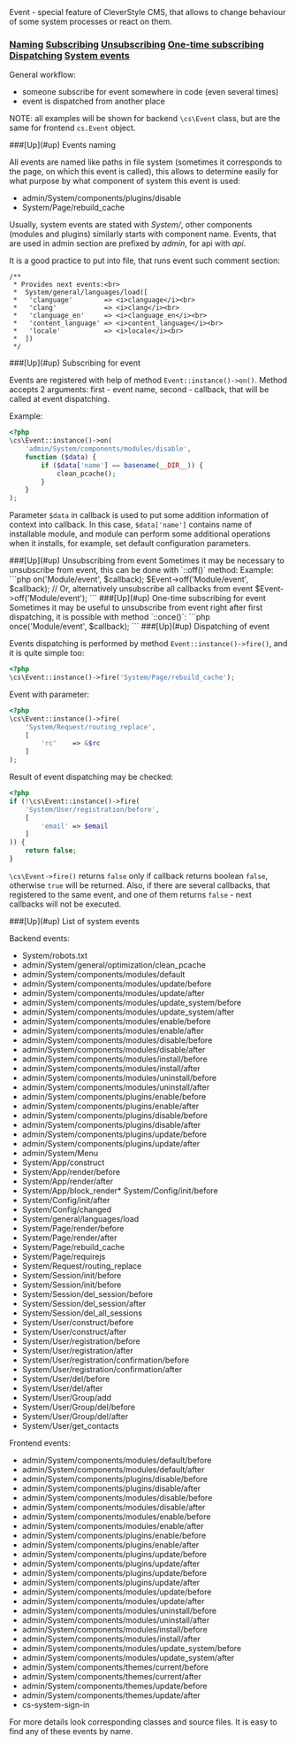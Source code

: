 <a name="up" />
Event - special feature of CleverStyle CMS, that allows to change behaviour of some system processes or react on them.

### [Naming](#naming) [Subscribing](#subscribing) [Unsubscribing](#unsubscribing) [One-time subscribing](#one-time-subscribing) [Dispatching](#dispatching) [System events](#system-events)

General workflow:
* someone subscribe for event somewhere in code (even several times)
* event is dispatched from another place

NOTE: all examples will be shown for backend `\cs\Event` class, but are the same for frontend `cs.Event` object.

<a name="naming" />
###[Up](#up) Events naming

All events are named like paths in file system (sometimes it corresponds to the page, on which this event is called), this allows to determine easily for what purpose by what component of system this event is used:

* admin/System/components/plugins/disable
* System/Page/rebuild_cache

Usually, system events are stated with *System/*, other components (modules and plugins) similarly starts with component name. Events, that are used in admin section are prefixed by *admin*, for api with *api*.

It is a good practice to put into file, that runs event such comment section:
```
/**
 * Provides next events:<br>
 *  System/general/languages/load([
 *   'clanguage'		=> <i>clanguage</i><br>
 *   'clang'			=> <i>clang</i><br>
 *   'clanguage_en'		=> <i>clanguage_en</i><br>
 *   'content_language'	=> <i>content_language</i><br>
 *   'locale'			=> <i>locale</i><br>
 *  ])
 */
```
<a name="subscribing" />
###[Up](#up) Subscribing for event

Events are registered with help of method `Event::instance()->on()`. Method accepts 2 arguments: first - event name, second - callback, that will be called at event dispatching.

Example:
```php
<?php
\cs\Event::instance()->on(
	'admin/System/components/modules/disable',
	function ($data) {
		if ($data['name'] == basename(__DIR__)) {
			clean_pcache();
		}
	}
);
```
Parameter `$data` in callback is used to put some addition information of context into callback.
In this case, `$data['name']` contains name of installable module, and module can perform some additional operations when it installs, for example, set default configuration parameters.

<a name="unsubscribing" />
###[Up](#up) Unsubscribing from event
Sometimes it may be necessary to unsubscribe from event, this can be done with `::off()` method:
Example:
```php
<?php
$callback = function () {};
$Event    = \cs\Event::instance();
$Event->on('Module/event', $callback);
$Event->off('Module/event', $callback);
// Or, alternatively unsubscribe all callbacks from event
$Event->off('Module/event');
```

<a name="one-time-subscribing" />
###[Up](#up) One-time subscribing for event
Sometimes it may be useful to unsubscribe from event right after first dispatching, it is possible with method `::once()`:
```php
<?php
\cs\Event::instance()->once('Module/event', $callback);
```

<a name="dispatching" />
###[Up](#up) Dispatching of event

Events dispatching is performed by method `Event::instance()->fire()`, and it is quite simple too:
```php
<?php
\cs\Event::instance()->fire('System/Page/rebuild_cache');
```
Event with parameter:
```php
<?php
\cs\Event::instance()->fire(
	'System/Request/routing_replace',
	[
		'rc'	=> &$rc
	]
);
```

Result of event dispatching may be checked:
```php
<?php
if (!\cs\Event::instance()->fire(
	'System/User/registration/before',
	[
		'email'	=> $email
	]
)) {
	return false;
}
```
`\cs\Event->fire()` returns `false` only if callback returns boolean `false`, otherwise `true` will be returned. Also, if there are several callbacks, that registered to the same event, and one of them returns `false` - next callbacks will not be executed.

<a name="system-events" />
###[Up](#up) List of system events

Backend events:
* System/robots.txt
* admin/System/general/optimization/clean_pcache
* admin/System/components/modules/default
* admin/System/components/modules/update/before
* admin/System/components/modules/update/after
* admin/System/components/modules/update_system/before
* admin/System/components/modules/update_system/after
* admin/System/components/modules/enable/before
* admin/System/components/modules/enable/after
* admin/System/components/modules/disable/before
* admin/System/components/modules/disable/after
* admin/System/components/modules/install/before
* admin/System/components/modules/install/after
* admin/System/components/modules/uninstall/before
* admin/System/components/modules/uninstall/after
* admin/System/components/plugins/enable/before
* admin/System/components/plugins/enable/after
* admin/System/components/plugins/disable/before
* admin/System/components/plugins/disable/after
* admin/System/components/plugins/update/before
* admin/System/components/plugins/update/after
* admin/System/Menu
* System/App/construct
* System/App/render/before
* System/App/render/after
* System/App/block_render* System/Config/init/before
* System/Config/init/after
* System/Config/changed
* System/general/languages/load
* System/Page/render/before
* System/Page/render/after
* System/Page/rebuild_cache
* System/Page/requirejs
* System/Request/routing_replace
* System/Session/init/before
* System/Session/init/before
* System/Session/del_session/before
* System/Session/del_session/after
* System/Session/del_all_sessions
* System/User/construct/before
* System/User/construct/after
* System/User/registration/before
* System/User/registration/after
* System/User/registration/confirmation/before
* System/User/registration/confirmation/after
* System/User/del/before
* System/User/del/after
* System/User/Group/add
* System/User/Group/del/before
* System/User/Group/del/after
* System/User/get_contacts

Frontend events:
* admin/System/components/modules/default/before
* admin/System/components/modules/default/after
* admin/System/components/plugins/disable/before
* admin/System/components/plugins/disable/after
* admin/System/components/modules/disable/before
* admin/System/components/modules/disable/after
* admin/System/components/modules/enable/before
* admin/System/components/modules/enable/after
* admin/System/components/plugins/enable/before
* admin/System/components/plugins/enable/after
* admin/System/components/plugins/update/before
* admin/System/components/plugins/update/after
* admin/System/components/plugins/update/before
* admin/System/components/plugins/update/after
* admin/System/components/modules/update/before
* admin/System/components/modules/update/after
* admin/System/components/modules/uninstall/before
* admin/System/components/modules/uninstall/after
* admin/System/components/modules/install/before
* admin/System/components/modules/install/after
* admin/System/components/modules/update_system/before
* admin/System/components/modules/update_system/after
* admin/System/components/themes/current/before
* admin/System/components/themes/current/after
* admin/System/components/themes/update/before
* admin/System/components/themes/update/after
* cs-system-sign-in

For more details look corresponding classes and source files. It is easy to find any of these events by name.
